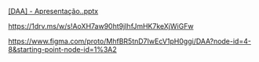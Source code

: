[[DAA] - Apresentação..pptx](https://github.com/user-attachments/files/16934110/DAA.-.Apresentacao.pptx)

https://1drv.ms/w/s!AoXH7aw90ht9jIhfJmHK7keXjWiGFw

https://www.figma.com/proto/MhfBR5tnD7IwEcV1pH0ggi/DAA?node-id=4-8&starting-point-node-id=1%3A2
